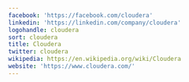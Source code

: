 ```yaml
---
facebook: 'https://facebook.com/cloudera'
linkedin: 'https://linkedin.com/company/cloudera'
logohandle: cloudera
sort: cloudera
title: Cloudera
twitter: cloudera
wikipedia: https://en.wikipedia.org/wiki/Cloudera
website: 'https://www.cloudera.com/'
---
```



